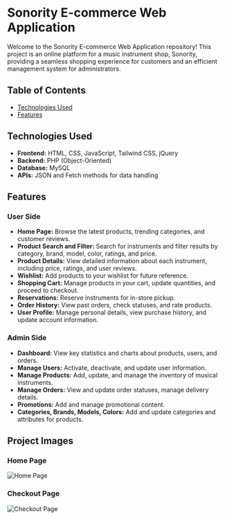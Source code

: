 # Sonority E-commerce Web Application

Welcome to the Sonority E-commerce Web Application repository! This project is an online platform for a music instrument shop, Sonority, providing a seamless shopping experience for customers and an efficient management system for administrators.

## Table of Contents
- [Technologies Used](#technologies-used)
- [Features](#features)

## Technologies Used
- **Frontend:** HTML, CSS, JavaScript, Tailwind CSS, jQuery
- **Backend:** PHP (Object-Oriented)
- **Database:** MySQL
- **APIs:** JSON and Fetch methods for data handling

## Features

### User Side
- **Home Page:** Browse the latest products, trending categories, and customer reviews.
- **Product Search and Filter:** Search for instruments and filter results by category, brand, model, color, ratings, and price.
- **Product Details:** View detailed information about each instrument, including price, ratings, and user reviews.
- **Wishlist:** Add products to your wishlist for future reference.
- **Shopping Cart:** Manage products in your cart, update quantities, and proceed to checkout.
- **Reservations:** Reserve instruments for in-store pickup.
- **Order History:** View past orders, check statuses, and rate products.
- **User Profile:** Manage personal details, view purchase history, and update account information.

### Admin Side
- **Dashboard:** View key statistics and charts about products, users, and orders.
- **Manage Users:** Activate, deactivate, and update user information.
- **Manage Products:** Add, update, and manage the inventory of musical instruments.
- **Manage Orders:** View and update order statuses, manage delivery details.
- **Promotions:** Add and manage promotional content.
- **Categories, Brands, Models, Colors:** Add and update categories and attributes for products.

## Project Images

### Home Page
![Home Page](https://i.imghippo.com/files/TX4DO1723038772.jpg)

### Checkout Page
![Checkout Page](https://i.imghippo.com/files/j0LuN1723037345.png)
